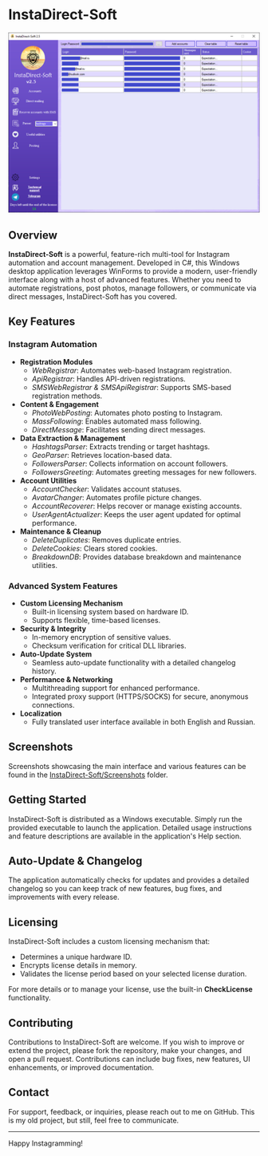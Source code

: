 # InstaDirect-Soft

![InstaDirect-Soft Logo](./InstaDirect-Soft/Screenshots/MainPage.png)

## Overview

**InstaDirect-Soft** is a powerful, feature-rich multi-tool for Instagram automation and account management. Developed in C#, this Windows desktop application leverages WinForms to provide a modern, user-friendly interface along with a host of advanced features. Whether you need to automate registrations, post photos, manage followers, or communicate via direct messages, InstaDirect-Soft has you covered.

## Key Features

### Instagram Automation
- **Registration Modules**
  - *WebRegistrar*: Automates web-based Instagram registration.
  - *ApiRegistrar*: Handles API-driven registrations.
  - *SMSWebRegistrar & SMSApiRegistrar*: Supports SMS-based registration methods.
- **Content & Engagement**
  - *PhotoWebPosting*: Automates photo posting to Instagram.
  - *MassFollowing*: Enables automated mass following.
  - *DirectMessage*: Facilitates sending direct messages.
- **Data Extraction & Management**
  - *HashtagsParser*: Extracts trending or target hashtags.
  - *GeoParser*: Retrieves location-based data.
  - *FollowersParser*: Collects information on account followers.
  - *FollowersGreeting*: Automates greeting messages for new followers.
- **Account Utilities**
  - *AccountChecker*: Validates account statuses.
  - *AvatarChanger*: Automates profile picture changes.
  - *AccountRecoverer*: Helps recover or manage existing accounts.
  - *UserAgentActualizer*: Keeps the user agent updated for optimal performance.
- **Maintenance & Cleanup**
  - *DeleteDuplicates*: Removes duplicate entries.
  - *DeleteCookies*: Clears stored cookies.
  - *BreakdownDB*: Provides database breakdown and maintenance utilities.

### Advanced System Features
- **Custom Licensing Mechanism**
  - Built-in licensing system based on hardware ID.
  - Supports flexible, time-based licenses.
- **Security & Integrity**
  - In-memory encryption of sensitive values.
  - Checksum verification for critical DLL libraries.
- **Auto-Update System**
  - Seamless auto-update functionality with a detailed changelog history.
- **Performance & Networking**
  - Multithreading support for enhanced performance.
  - Integrated proxy support (HTTPS/SOCKS) for secure, anonymous connections.
- **Localization**
  - Fully translated user interface available in both English and Russian.

## Screenshots

Screenshots showcasing the main interface and various features can be found in the [InstaDirect-Soft/Screenshots](./Resources/Screenshots) folder.


## Getting Started

InstaDirect-Soft is distributed as a Windows executable. Simply run the provided executable to launch the application. Detailed usage instructions and feature descriptions are available in the application's Help section.

## Auto-Update & Changelog

The application automatically checks for updates and provides a detailed changelog so you can keep track of new features, bug fixes, and improvements with every release.

## Licensing

InstaDirect-Soft includes a custom licensing mechanism that:
- Determines a unique hardware ID.
- Encrypts license details in memory.
- Validates the license period based on your selected license duration.

For more details or to manage your license, use the built-in **CheckLicense** functionality.

## Contributing

Contributions to InstaDirect-Soft are welcome. If you wish to improve or extend the project, please fork the repository, make your changes, and open a pull request. Contributions can include bug fixes, new features, UI enhancements, or improved documentation.

## Contact

For support, feedback, or inquiries, please reach out to me on GitHub. This is my old project, but still, feel free to communicate.

---

Happy Instagramming!

